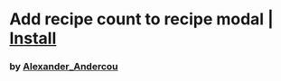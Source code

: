 # Add recipe count to recipe modal | [Install](index.js?raw=1)

### by [Alexander_Andercou](https://github.com/24sanduAlexandru)
